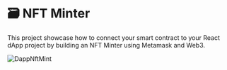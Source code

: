 # 🗃 NFT Minter 
 
This project showcase how to connect your smart contract to your React dApp project by building an NFT Minter using Metamask and Web3.


![DappNftMint](https://user-images.githubusercontent.com/103285633/172973966-b92f648a-4265-4c37-b007-9d0665815d1f.png)
